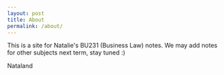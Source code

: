 ```yaml
---
layout: post
title: About
permalink: /about/
---
```


This is a site for Natalie's BU231 (Business Law) notes. We may add notes for other subjects next term, stay tuned :)

Nataland
